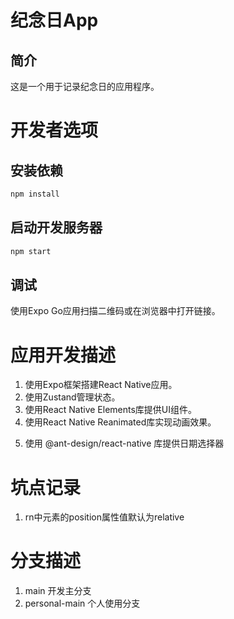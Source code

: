 # 纪念日App
## 简介
这是一个用于记录纪念日的应用程序。


# 开发者选项
## 安装依赖
```bash
npm install
```
## 启动开发服务器
```bash
npm start
```
## 调试
使用Expo Go应用扫描二维码或在浏览器中打开链接。



# 应用开发描述
1. 使用Expo框架搭建React Native应用。
2. 使用Zustand管理状态。
3. 使用React Native Elements库提供UI组件。
4. 使用React Native Reanimated库实现动画效果。
<!-- 5. 使用react-native-calendars库提供日期选择器。 -->
5. 使用 @ant-design/react-native 库提供日期选择器



# 坑点记录
1. rn中元素的position属性值默认为relative



# 分支描述
1. main 开发主分支
2. personal-main 个人使用分支